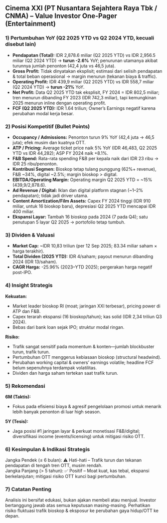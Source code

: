 ## Cinema XXI (PT Nusantara Sejahtera Raya Tbk / CNMA) – Value Investor One-Pager (Entertainment)

### 1) Pertumbuhan YoY (Q2 2025 YTD vs Q2 2024 YTD, kecuali disebut lain)
- **Pendapatan (Total):** IDR 2,878.6 miliar (Q2 2025 YTD) vs IDR 2,956.5 miliar (Q2 2024 YTD) → **turun -2.6%** YoY; penurunan utamanya akibat turunnya jumlah penonton (42,4 juta vs 46,5 juta).
- **Gross Profit:** Tidak dinyatakan eksplisit; estimasi dari selisih pendapatan & total beban operasional → margin menurun (tekanan biaya & traffic).
- **Operating Profit:** IDR 439,9 miliar (Q2 2025 YTD) vs IDR 558,7 miliar (Q2 2024 YTD) → **turun -21%** YoY.
- **Net Profit:** Data Q2 2025 YTD tak eksplisit, FY 2024 = IDR 802,5 miliar; tren menurun dibanding FY 2023 (IDR 742,3 miliar), tapi kemungkinan 2025 menurun inline dengan operating profit.
- **FCF (Q2 2025 YTD):** IDR 1.64 triliun; Owner’s Earnings negatif karena perubahan modal kerja besar.

### 2) Posisi Kompetitif (Bullet Points)
- **Occupancy / Admissions:** Penonton turun 9% YoY (42,4 juta → 46,5 juta); efek musim dan kuatnya OTT.
- **ATP / Pricing:** Average ticket price naik 5% YoY (IDR 46,483, Q2 2025 YTD vs IDR 44,282); ASP FY 2024 naik +8.1%.
- **F&B Spend:** Rata-rata spending F&B per kepala naik dari IDR 23 ribu → IDR 25 ribu/penonton.
- **Kontribusi Segmen:** Bioskop tetap tulang punggung (62%+ revenue), F&B ~34%, digital ~2.5%; margin bioskop > digital.
- **EBITDA/Operating Margin:** Operating margin Q2 2025 YTD = ~15% (439,9/2,878.6).
- **Ad Revenue / Digital:** Iklan dan digital platform stagnan (~1–2% pendapatan); tidak jadi driver utama.
- **Content Amortization/Film Assets:** Capex FY 2024 tinggi (IDR 910 miliar, untuk 16 bioskop baru), depresiasi Q2 2025 YTD mencapai IDR 400 miliar.
- **Ekspansi Layar:** Tambah 16 bioskop pada 2024 (7 pada Q4); satu penutupan 5 layar Q2 2025 → portofolio tetap tumbuh.

### 3) Dividen & Valuasi
- **Market Cap:** ~IDR 10,83 triliun (per 12 Sep 2025; 83.34 miliar saham × harga terakhir).
- **Total Dividen (2025 YTD):** IDR 4/saham; payout menurun dibanding 2024 (IDR 13/saham).
- **CAGR Harga:** -25.96% (2023–YTD 2025); pergerakan harga negatif post-IPO.

### 4) Insight Strategis
**Kekuatan:**  
- Market leader bioskop RI (moat; jaringan XXI terbesar), pricing power di ATP dan F&B.
- Capex terarah ekspansi (16 bioskop/tahun); kas solid (IDR 2,34 triliun Q3 2024).
- Bebas dari bank loan sejak IPO; struktur modal ringan.

**Risiko:**  
- Trafik sangat sensitif pada momentum & konten—jumlah blockbuster turun, trafik turun.
- Pertumbuhan OTT menggerus kebiasaan bioskop (structural headwind).
- Perubahan working capital & owners’ earnings volatile; headline FCF belum sepenuhnya terdampak volatilitas.
- Dividen dan harga saham tertekan saat trafik turun.

### 5) Rekomendasi
**6M (Taktis):**  
- Fokus pada efisiensi biaya & agresif pengelolaan promosi untuk menarik lebih banyak penonton di luar high season.
  
**5Y (Tesis):**  
- Jaga posisi #1 jaringan layar & perkuat monetisasi F&B/digital; diversifikasi income (events/licensing) untuk mitigasi risiko OTT.

### 6) Kesimpulan & Indikasi Strategis
Jangka Pendek (≤ 6 bulan): ⚠️ Hati-hati – Trafik turun dan tekanan pendapatan di tengah tren OTT, musim rendah.  
Jangka Panjang (> 5 tahun): ✅ Positif – Moat kuat, kas tebal, ekspansi berkelanjutan; mitigasi risiko OTT kunci bagi pertumbuhan.

### 7) Catatan Penting
Analisis ini bersifat edukasi, bukan ajakan membeli atau menjual. Investor bertanggung jawab atas semua keputusan masing-masing. Perhatikan risiko fluktuasi trafik bioskop & eksposur ke perubahan gaya hidup/OTT ke depan.